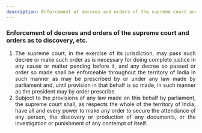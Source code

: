 ```yaml
---
description: Enforcement of decrees and orders of the supreme court and orders as to discovery, etc.
---
```


### Enforcement of decrees and orders of the supreme court and orders as to discovery, etc.

1. <div style="text-align: justify"> The supreme court, in the exercise of its jurisdiction, may pass such decree or make such order as is necessary for doing complete justice in any cause or matter pending before it, and any decree so passed or order so made shall be enforceable throughout the territory of India in such manner as may be prescribed by or under any law made by parliament and, until provision in that behalf is so made, in such manner as the president may by order prescribe.
2. <div style="text-align: justify"> Subject to the provisions of any law made on this behalf by parliament, the supreme court shall, as respects the whole of the territory of India, have all and every power to make any order to secure the attendance of any person, the discovery or production of any documents, or the investigation or punishment of any contempt of itself.
